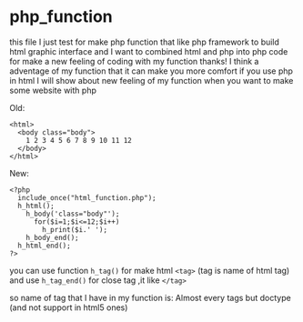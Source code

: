 # php_function
this file I just test for make php function that like php framework to build html graphic interface
and I want to combined html and php into php code for make a new feeling of coding with my function thanks!
I think a adventage of my function that it can make you more comfort if you use php in html
I will show about new feeling of my function when you want to make some website with php

Old:
```
<html>
  <body class="body">
    1 2 3 4 5 6 7 8 9 10 11 12
  </body>
</html>
```

New:
```
<?php
  include_once("html_function.php");
  h_html();
    h_body('class="body"');
      for($i=1;$i<=12;$i++)
        h_print($i.' ');
    h_body_end();
  h_html_end();
?>
```
you can use function ```h_tag()``` for make html ```<tag>``` (tag is name of html tag)
and use ```h_tag_end()``` for close tag ,it like ```</tag>```

so name of tag that I have in my function is:
Almost every tags but doctype (and not support in html5 ones)
